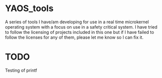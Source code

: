 # YAOS_tools

A series of tools I have/am developing for use in a real time microkernel operating system with a focus on use in a safety critical system.
I have tried to follow the licensing of projects included in this one but if I have failed to follow the licenses for any of them, please let me know so I can fix it.

# TODO
Testing of printf
